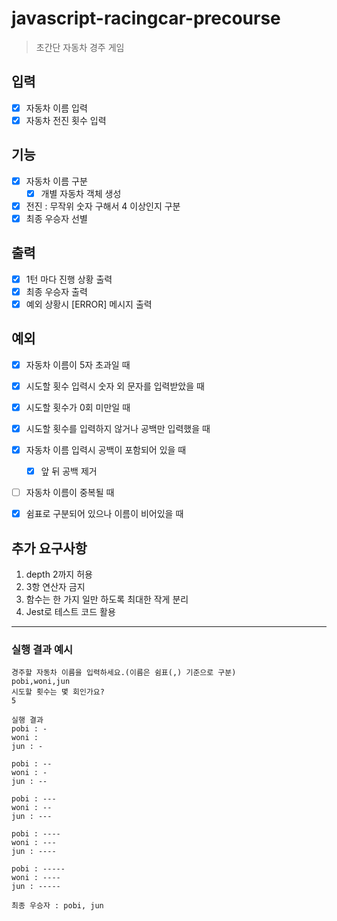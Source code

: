 # javascript-racingcar-precourse

> 초간단 자동차 경주 게임

## 입력

-   [x] 자동차 이름 입력
-   [x] 자동차 전진 횟수 입력

## 기능

-   [x] 자동차 이름 구분
    -   [x] 개별 자동차 객체 생성
-   [x] 전진 : 무작위 숫자 구해서 4 이상인지 구분
-   [x] 최종 우승자 선별

## 출력

-   [x] 1턴 마다 진행 상황 출력
-   [x] 최종 우승자 출력
-   [x] 예외 상황시 [ERROR] 메시지 출력

## 예외

-   [x] 자동차 이름이 5자 초과일 때
-   [x] 시도할 횟수 입력시 숫자 외 문자를 입력받았을 때
-   [x] 시도할 횟수가 0회 미만일 때
-   [x] 시도할 횟수를 입력하지 않거나 공백만 입력했을 때
-   [x] 자동차 이름 입력시 공백이 포함되어 있을 때
    -   [x] 앞 뒤 공백 제거
- [ ] 자동차 이름이 중복될 때
- [x] 쉼표로 구분되어 있으나 이름이 비어있을 때


## 추가 요구사항

1. depth 2까지 허용
2. 3항 연산자 금지
3. 함수는 한 가지 일만 하도록 최대한 작게 분리
4. Jest로 테스트 코드 활용

---

### 실행 결과 예시

```
경주할 자동차 이름을 입력하세요.(이름은 쉼표(,) 기준으로 구분)
pobi,woni,jun
시도할 횟수는 몇 회인가요?
5

실행 결과
pobi : -
woni :
jun : -

pobi : --
woni : -
jun : --

pobi : ---
woni : --
jun : ---

pobi : ----
woni : ---
jun : ----

pobi : -----
woni : ----
jun : -----

최종 우승자 : pobi, jun
```
